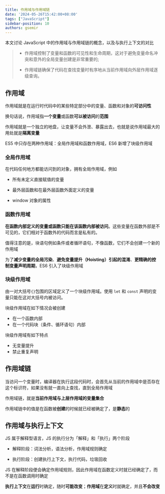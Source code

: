 ```yaml
---
title: 作用域与作用域链
date: '2024-05-26T15:42:00+08:00'
tags: ["JavaScript"]
sidebar-position: 10
authors: gsemir
---
```


本文讨论 JavaScript 中的作用域与作用域链的概念，以及与执行上下文的对比

> - 作用域控制了变量和函数的可见性和生命周期，这对于避免变量命名冲突和意外的全局变量创建是非常重要的;
>
> - 作用域链确保了代码在查找变量时有序地从当前作用域向外层作用域逐级查询。

## 作用域

作用域就是在运行时代码中的某些特定部分中的变量、函数和对象的**可访问性**

换句话说，作用域指**一个变量**或函数**可以被访问**的**范围**

作用域就是一个独立的地盘，让变量不会外泄、暴露出去，也就是说作用域最大的用处就是**隔离变量**

ES5 中只存在两种作用域：全局作用域和函数作用域，ES6 新增了块级作用域

### 全局作用域

在代码任何地方都能访问到的对象，拥有全局作用域，例如

- 所有未定义直接赋值的变量

- 最外层函数和在最外层函数外面定义的变量

- window 对象的属性

### 函数作用域

**在函数内部定义的变量或函数只能在该函数内部被访问**。这些变量在函数外部是不可见的，它们相对于函数外的代码而言是私有的。

值得注意的是，块语句例如条件或者循环语句，不像函数，它们不会创建一个新的作用域

为了**减少变量的全局污染**、**避免变量提升（Hoisting）引起的混淆**、**更精确的控制变量声明周期**，ES6 引入了块级作用域

### 块级作用域

由一对大括号`{}`包围的区域定义了一个块级作用域。使用 `let` 和 `const` 声明的变量只能在这对大括号内被访问。

块级作用域在如下情况会被创建

- 在一个函数内部
- 在一个代码块（条件、循环语句）内部

块级作用域有如下特点

- 无变量提升
- 禁止重复声明

## 作用域链

当访问一个变量时，编译器在执行这段代码时，会首先从当前的作用域中是否存在这个标识符，如果没有就一直向上查找，直到全局作用域

作用域链，就是**当前作用域与上层作用域的变量集合**

作用域链中的值是在函数被**创建**的时候就已经被确定了，是**静态**的

## 作用域与执行上下文

JS 属于解释型语言，JS 的执行分为「解释」和「执行」两个阶段

- 解释阶段：词法分析，语法分析，作用域规则确定

- 执行阶段：创建执行上下文，执行代码，垃圾回收

JS 在解释阶段便会确定作用域规则，因此作用域在函数定义时就已经确定了，而不是在函数调用时确定

**执行上下文**在**运行**时确定，随时**可能改变**；**作用域**在**定义**时就确定，并且**不会改变**